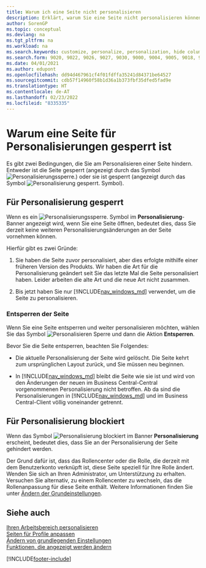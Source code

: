 ```yaml
---
title: Warum ich eine Seite nicht personalisieren
description: Erklärt, warum Sie eine Seite nicht personalisieren können und was Sie tun können, um sie zu entsperren, sodass Sie sie anpassen können.
author: SorenGP
ms.topic: conceptual
ms.devlang: na
ms.tgt_pltfrm: na
ms.workload: na
ms.search.keywords: customize, personalize, personalization, hide columns, remove fields, move fields
ms.search.form: 9020, 9022, 9026, 9027, 9030, 9000, 9004, 9005, 9018, 9006, 9007, 9010, 9016, 9017
ms.date: 04/01/2021
ms.author: edupont
ms.openlocfilehash: dd94d467961cf4f01fdffa35241d84371be64527
ms.sourcegitcommit: cdb57f14960f58b1d36a1b373fbf35dfed5fad9e
ms.translationtype: HT
ms.contentlocale: de-AT
ms.lasthandoff: 02/23/2022
ms.locfileid: "8335335"
---
```

# <a name="why-a-page-is-locked-from-personalization"></a>Warum eine Seite für Personalisierungen gesperrt ist

Es gibt zwei Bedingungen, die Sie am Personalisieren einer Seite hindern. Entweder ist die Seite gesperrt (angezeigt durch das Symbol ![Personalisierungssperre.](media/personalization-lock-icon.png "Personalisieren sperren")) oder sie ist gesperrt (angezeigt durch das Symbol ![Personalisierung gesperrt.](media/personalization-blocked-icon.png "Personalisierung blockiert") Symbol).

## <a name="locked-from-personalizing"></a>Für Personalisierung gesperrt

Wenn es ein ![Personalisierungssperre.](media/personalization-lock-icon.png "Personalisieren sperren") Symbol im **Personalisierung**-Banner angezeigt wird, wenn Sie eine Seite öffnen, bedeutet dies, dass Sie derzeit keine weiteren Personalisierungsänderungen an der Seite vornehmen können.

<!-- This is because we changed the way personalization works behind the scenes since the last time that you personalized the page. Unfortunately, the old way and new of doing things do not work together.

The page currently includes the last personalization changes that you made. If you want to continue personalizing the page, then you can choose the lock icon and then **Unlock**. Just be aware that if you choose to unlock the page, the current personalization of the page will be cleared, and you will have to start from scratch.
-->

Hierfür gibt es zwei Gründe:

1. Sie haben die Seite zuvor personalisiert, aber dies erfolgte mithilfe einer früheren Version des Produkts. Wir haben die Art für die Personalisierung geändert seit Sie das letzte Mal die Seite personalisiert haben. Leider arbeiten die alte Art und die neue Art nicht zusammen.

2. Bis jetzt haben Sie nur [!INCLUDE[nav_windows_md](includes/nav_windows_md.md)] verwendet, um die Seite zu personalisieren.

### <a name="unlocking-the-page"></a>Entsperren der Seite

Wenn Sie eine Seite entsperren und weiter personalisieren möchten, wählen Sie das Symbol ![Personalisieren Sperre](media/personalization-lock-icon.png "Personalisieren sperren") und dann die Aktion **Entsperren**.  

Bevor Sie die Seite entsperren, beachten Sie Folgendes:

- Die aktuelle Personalisierung der Seite wird gelöscht. Die Seite kehrt zum ursprünglichen Layout zurück, und Sie müssen neu beginnen.

- In [!INCLUDE[nav_windows_md](includes/nav_windows_md.md)] bleibt die Seite wie sie ist und wird von den Änderungen der neuen im Business Central-Central vorgenommenen Personalisierung nicht betroffen. Ab da sind die Personalisierungen in [!INCLUDE[nav_windows_md](includes/nav_windows_md.md)] und im Business Central-Client völlig voneinander getrennt.

## <a name="blocked-from-personalizing"></a>Für Personalisierung blockiert

Wenn das Symbol ![Personalisierung blockiert](media/personalization-blocked-icon.png "Personalisierung blockiert") im Banner **Personalisierung** erscheint, bedeutet dies, dass Sie an der Personalisierung der Seite gehindert werden.

<!-- Only text is translated, so removing this image for non-English UX reasons.  ![Personalize blocked.](media/personalization-blocked.png "Personalize lock") -->

Der Grund dafür ist, dass das Rollencenter oder die Rolle, die derzeit mit dem Benutzerkonto verknüpft ist, diese Seite speziell für Ihre Rolle ändert. Wenden Sie sich an Ihren Administrator, um Unterstützung zu erhalten. Versuchen Sie alternativ, zu einem Rollencenter zu wechseln, das die Rollenanpassung für diese Seite enthält. Weitere Informationen finden Sie unter [Ändern der Grundeinstellungen](ui-change-basic-settings.md).

## <a name="see-also"></a>Siehe auch
[Ihren Arbeitsbereich personalisieren](ui-personalization-user.md)  
[Seiten für Profile anpassen](ui-personalization-manage.md)  
[Ändern von grundlegenden Einstellungen](ui-change-basic-settings.md)  
[Funktionen, die angezeigt werden ändern](ui-experiences.md)  


[!INCLUDE[footer-include](includes/footer-banner.md)]
